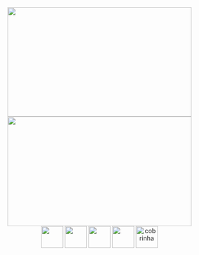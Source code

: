 <div align="center">
<img height="250px" width="420px" src="https://github-readme-stats.vercel.app/api?username=glauberperez&theme=chartreuse-dark&count_private=1&include_all_commits=1&hide_border=1&show_icons=true">
<img height="250px" width="420px" src="https://github-readme-stats.vercel.app/api/top-langs/?username=glauberperez&layout=compact&hide_border=1&theme=chartreuse-dark">
</div>

<div align="center">
<img height="50px" width="50px" src="https://cdn.jsdelivr.net/gh/devicons/devicon/icons/javascript/javascript-original.svg"/>
<img height="50px" width="50px" src="https://cdn.jsdelivr.net/gh/devicons/devicon/icons/css3/css3-original.svg" />
<img height="50px" width="50px" src="https://cdn.jsdelivr.net/gh/devicons/devicon/icons/html5/html5-original.svg" />
<img height="50px" width="50px" src="https://cdn.jsdelivr.net/gh/devicons/devicon/icons/java/java-original.svg" />
<img height="50px" width="50px" src="https://cdn.jsdelivr.net/gh/devicons/devicon/icons/python/python-original.svg />





</div>


![cobrinha](https://raw.githubusercontent.com/glauberperez/glauberperez/output/github-contribution-grid-snake.svg)
